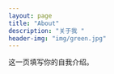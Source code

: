 ```yaml
---
layout: page
title: "About"
description: "关于我 " 
header-img: "img/green.jpg"
---
```


这一页填写你的自我介绍。





